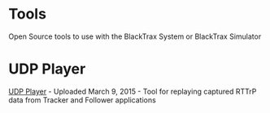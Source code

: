 Tools
=====

Open Source tools to use with the BlackTrax System or BlackTrax Simulator

UDP Player
==========

[UDP Player](https://cast.sharefile.com/d/s62d28f94aaa4a7e9) - Uploaded March 9, 2015 - Tool for replaying captured RTTrP data from Tracker and Follower applications
